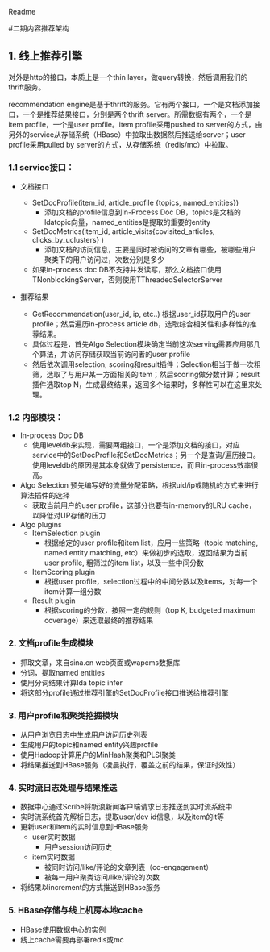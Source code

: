 Readme

#二期内容推荐架构

## 1. 线上推荐引擎

对外是http的接口，本质上是一个thin layer，做query转换，然后调用我们的thrift服务。

recommendation engine是基于thrift的服务。它有两个接口，一个是文档添加接口，一个是推荐结果接口，分别是两个thrift server。所需数据有两个，一个是item profile，一个是user profile。item profile采用pushed to server的方式，由另外的service从存储系统（HBase）中拉取出数据然后推送给server；user profile采用pulled by server的方式，从存储系统（redis/mc）中拉取。

### 1.1 service接口：

   * 文档接口
      * SetDocProfile(item_id, article_profile {topics, named_entities})
         * 添加文档的profile信息到In-Process Doc DB，topics是文档的ldatopic向量，named_entities是提取的重要的entity
      * SetDocMetrics(item_id, article_visits{covisited_articles, clicks_by_uclusters} )
         * 添加文档的访问信息，主要是同时被访问的文章有哪些，被哪些用户聚类下的用户访问过，次数分别是多少
      * 如果in-process doc DB不支持并发读写，那么文档接口使用TNonblockingServer，否则使用TThreadedSelectorServer

   * 推荐结果
      * GetRecommendation(user_id, ip, etc..)  根据user_id获取用户的user profile；然后遍历in-process article db，选取综合相关性和多样性的推荐结果。
      * 具体过程是，首先Algo Selection模块确定当前这次serving需要应用那几个算法，并访问存储获取当前访问者的user profile
      * 然后依次调用selection, scoring和result插件；Selection相当于做一次粗筛，选取了与用户某一方面相关的item；然后scoring做分数计算；result插件选取top N，生成最终结果，返回多个结果时，多样性可以在这里来处理。

### 1.2 内部模块：

   * In-process Doc DB
      * 使用leveldb来实现，需要两组接口，一个是添加文档的接口，对应service中的SetDocProfile和SetDocMetrics；另一个是查询/遍历接口。使用leveldb的原因是其本身就做了persistence，而且in-process效率很高。
   * Algo Selection
预先编写好的流量分配策略，根据uid/ip或随机的方式来进行算法插件的选择
      * 获取当前用户的user profile，这部分也要有in-memory的LRU cache，以降低对UP存储的压力
   * Algo plugins
      * ItemSelection plugin
         * 根据给定的user profile和item list，应用一些策略（topic matching, named entity matching, etc）来做初步的选取，返回结果为当前user profile, 粗筛过的item list，以及一些中间分数
      * ItemScoring plugin
         * 根据user profile，selection过程中的中间分数以及items，对每一个item计算一组分数
      * Result plugin
         * 根据scoring的分数，按照一定的规则（top K, budgeted maximum coverage）来选取最终的推荐结果

### 2. 文档profile生成模块

   * 抓取文章，来自sina.cn web页面或wapcms数据库
   * 分词，提取named entities
   * 使用分词结果计算lda topic infer
   * 将这部分profile通过推荐引擎的SetDocProfile接口推送给推荐引擎

### 3. 用户profile和聚类挖掘模块

   * 从用户浏览日志中生成用户访问历史列表
   * 生成用户的topic和named entity兴趣profile
   * 使用Hadoop计算用户的MinHash聚类和PLSI聚类
   * 将结果推送到HBase服务（凌晨执行，覆盖之前的结果，保证时效性）

### 4. 实时流日志处理与结果推送

   * 数据中心通过Scribe将新浪新闻客户端请求日志推送到实时流系统中
   * 实时流系统首先解析日志，提取user/dev id信息，以及item的it等
   * 更新user和item的实时信息到HBase服务
      * user实时数据
         * 用户session访问历史
      * item实时数据
         * 被同时访问/like/评论的文章列表（co-engagement）
         * 被每一用户聚类访问/like/评论的次数
   * 将结果以increment的方式推送到HBase服务

### 5. HBase存储与线上机房本地cache
   * HBase使用数据中心的实例
   * 线上cache需要再部署redis或mc


